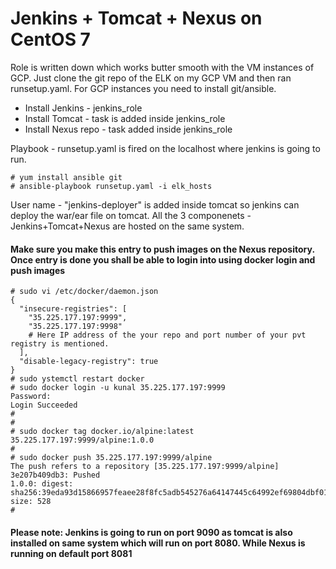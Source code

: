 # Jenkins + Tomcat + Nexus on CentOS 7 
Role is written down which works butter smooth with the VM instances of GCP. Just clone the git repo of the ELK on my GCP VM and then ran runsetup.yaml. For GCP instances you need to install git/ansible.

* Install Jenkins - jenkins_role
* Install Tomcat - task is added inside jenkins_role
* Install Nexus repo - task added inside jenkins_role

Playbook - runsetup.yaml is fired on the localhost where jenkins is going to run.
```
# yum install ansible git 
# ansible-playbook runsetup.yaml -i elk_hosts
```
User name - "jenkins-deployer" is added inside tomcat so jenkins can deploy the war/ear file on tomcat. 
All the 3 componenets - Jenkins+Tomcat+Nexus are hosted on the same system. 

#### Make sure you make this entry to push images on the Nexus repository. Once entry is done you shall be able to login into using docker login and push images 
```
# sudo vi /etc/docker/daemon.json
{
  "insecure-registries": [
    "35.225.177.197:9999",
    "35.225.177.197:9998"            
    # Here IP address of the your repo and port number of your pvt registry is mentioned. 
  ],
  "disable-legacy-registry": true
}
# sudo ystemctl restart docker
# sudo docker login -u kunal 35.225.177.197:9999
Password: 
Login Succeeded
#
#
# sudo docker tag docker.io/alpine:latest 35.225.177.197:9999/alpine:1.0.0 
# 
# sudo docker push 35.225.177.197:9999/alpine
The push refers to a repository [35.225.177.197:9999/alpine]
3e207b409db3: Pushed 
1.0.0: digest: sha256:39eda93d15866957feaee28f8fc5adb545276a64147445c64992ef69804dbf01 size: 528
#
```

#### Please note: Jenkins is going to run on port 9090 as tomcat is also installed on same system which will run on port 8080. While Nexus is running on default port 8081 
